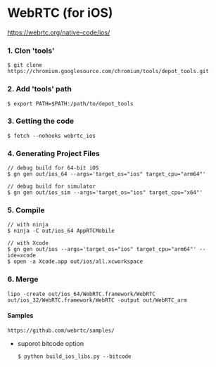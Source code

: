 # WebRTC (for iOS)

https://webrtc.org/native-code/ios/

### 1. Clon 'tools'
	$ git clone https://chromium.googlesource.com/chromium/tools/depot_tools.git

### 2. Add 'tools' path
	$ export PATH=$PATH:/path/to/depot_tools

### 3. Getting the code
	$ fetch --nohooks webrtc_ios

### 4. Generating Project Files
	// debug build for 64-bit iOS
	$ gn gen out/ios_64 --args='target_os="ios" target_cpu="arm64"'
  
	// debug build for simulator
	$ gn gen out/ios_sim --args='target_os="ios" target_cpu="x64"'

### 5. Compile
	// with ninja
	$ ninja -C out/ios_64 AppRTCMobile
  
	// with Xcode
	$ gn gen out/ios --args='target_os="ios" target_cpu="arm64"' --ide=xcode
	$ open -a Xcode.app out/ios/all.xcworkspace

### 6. Merge 
	lipo -create out/ios_64/WebRTC.framework/WebRTC out/ios_32/WebRTC.framework/WebRTC -output out/WebRTC_arm


#### Samples
	https://github.com/webrtc/samples/

* suporot bitcode option
  ```
  $ python build_ios_libs.py --bitcode

